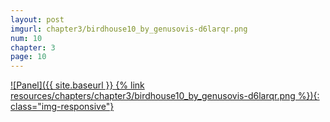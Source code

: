 ```yaml
---
layout: post
imgurl: chapter3/birdhouse10_by_genusovis-d6larqr.png
num: 10
chapter: 3
page: 10
---
```


[![Panel]({{ site.baseurl }} {% link resources/chapters/chapter3/birdhouse10_by_genusovis-d6larqr.png %}){: class="img-responsive"}]({{page.previous.url}}#panel)
